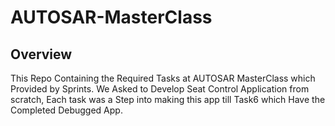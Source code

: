 # AUTOSAR-MasterClass

## Overview

This Repo Containing the Required Tasks at AUTOSAR MasterClass which Provided by Sprints.
We Asked to Develop Seat Control Application from scratch, Each task was a Step into making this app till Task6 which Have the Completed Debugged App.
